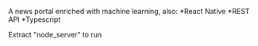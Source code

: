 A news portal enriched with machine learning, also:
   *React Native
   *REST API
   *Typescript

Extract "node_server" to run
